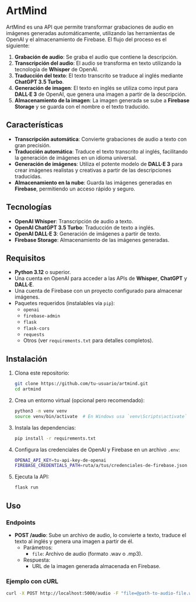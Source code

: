 # ArtMind

ArtMind es una API que permite transformar grabaciones de audio en imágenes generadas automáticamente, utilizando las herramientas de OpenAI y el almacenamiento de Firebase. El flujo del proceso es el siguiente:

1. **Grabación de audio**: Se graba el audio que contiene la descripción.
2. **Transcripción del audio**: El audio se transforma en texto utilizando la tecnología de **Whisper** de OpenAI.
3. **Traducción del texto**: El texto transcrito se traduce al inglés mediante **ChatGPT 3.5 Turbo**.
4. **Generación de imagen**: El texto en inglés se utiliza como input para **DALL·E 3** de OpenAI, que genera una imagen a partir de la descripción.
5. **Almacenamiento de la imagen**: La imagen generada se sube a **Firebase Storage** y se guarda con el nombre o el texto traducido.

## Características

- **Transcripción automática**: Convierte grabaciones de audio a texto con gran precisión.
- **Traducción automática**: Traduce el texto transcrito al inglés, facilitando la generación de imágenes en un idioma universal.
- **Generación de imágenes**: Utiliza el potente modelo de **DALL·E 3** para crear imágenes realistas y creativas a partir de las descripciones traducidas.
- **Almacenamiento en la nube**: Guarda las imágenes generadas en **Firebase**, permitiendo un acceso rápido y seguro.

## Tecnologías

- **OpenAI Whisper**: Transcripción de audio a texto.
- **OpenAI ChatGPT 3.5 Turbo**: Traducción de texto a inglés.
- **OpenAI DALL·E 3**: Generación de imágenes a partir de texto.
- **Firebase Storage**: Almacenamiento de las imágenes generadas.

## Requisitos

- **Python 3.12** o superior.
- Una cuenta en OpenAI para acceder a las APIs de **Whisper**, **ChatGPT** y **DALL·E**.
- Una cuenta de Firebase con un proyecto configurado para almacenar imágenes.
- Paquetes requeridos (instalables vía `pip`):
  - `openai`
  - `firebase-admin`
  - `flask`
  - `flask-cors`
  - `requests`
  - Otros (ver `requirements.txt` para detalles completos).

## Instalación

1. Clona este repositorio:

    ```bash
    git clone https://github.com/tu-usuario/artmind.git
    cd artmind
    ```

2. Crea un entorno virtual (opcional pero recomendado):

    ```bash
    python3 -m venv venv
    source venv/bin/activate  # En Windows usa `venv\Scripts\activate`
    ```

3. Instala las dependencias:

    ```bash
    pip install -r requirements.txt
    ```

4. Configura las credenciales de OpenAI y Firebase en un archivo `.env`:

    ```bash
    OPENAI_API_KEY=tu-api-key-de-openai
    FIREBASE_CREDENTIALS_PATH=ruta/a/tus/credenciales-de-firebase.json
    ```

5. Ejecuta la API:

    ```bash
    flask run
    ```

## Uso

### Endpoints

- **POST /audio**: Sube un archivo de audio, lo convierte a texto, traduce el texto al inglés y genera una imagen a partir de él.
  - Parámetros:
    - `file`: Archivo de audio (formato .wav o .mp3).
  - Respuesta:
    - URL de la imagen generada almacenada en Firebase.

### Ejemplo con cURL

```bash
curl -X POST http://localhost:5000/audio -F "file=@path-to-audio-file.wav"
